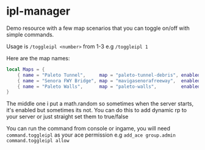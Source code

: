 # ipl-manager
Demo resource with a few map scenarios that you can toggle on/off with simple commands.

Usage is `/toggleipl <number>` from 1-3 e.g `/toggleipl 1`

Here are the map names:
```lua
local Maps = {
    { name = "Paleto Tunnel",     map = "paleto-tunnel-debris", enabled = false },
    { name = "Senora FWY Bridge", map = "mavigasenorafreeway",  enabled = math.random(1, 3) == 2 and true or false },
    { name = "Paleto Walls",      map = "paleto-walls",         enabled = false }
}
```

The middle one i put a math.random so sometimes when the server starts, it's enabled but sometimes its not. You can do this to add dynamic rp to your server or just straight set them to true/false

You can run the command from console or ingame, you will need `command.toggleipl` as your ace permission e.g `add_ace group.admin command.toggleipl allow`